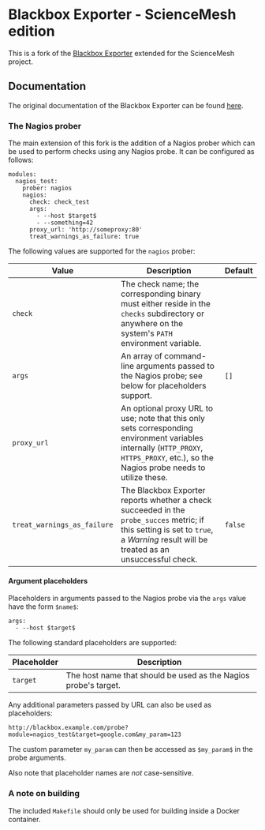 # Blackbox Exporter - ScienceMesh edition

This is a fork of the [Blackbox Exporter](https://github.com/prometheus/blackbox_exporter) extended for the ScienceMesh project.

## Documentation
The original documentation of the Blackbox Exporter can be found [here](https://github.com/prometheus/blackbox_exporter/README.md).

### The Nagios prober
The main extension of this fork is the addition of a Nagios prober which can be used to perform  checks using any Nagios probe. It can be configured as follows:
```
modules:
  nagios_test:
    prober: nagios
    nagios:
      check: check_test
      args:
        - --host $target$
        - --something=42
      proxy_url: 'http://someproxy:80'
      treat_warnings_as_failure: true
```

The following values are supported for the `nagios` prober:

| Value | Description | Default |
| --- | --- | --- | 
| `check` | The check name; the corresponding binary must either reside in the `checks` subdirectory or anywhere on the system's `PATH` environment variable. |
| `args` | An array of command-line arguments passed to the Nagios probe; see below for placeholders support. | `[]` |
| `proxy_url` | An optional proxy URL to use; note that this only sets corresponding environment variables internally (`HTTP_PROXY`, `HTTPS_PROXY`, etc.), so the Nagios probe needs to utilize these. 
| `treat_warnings_as_failure` | The Blackbox Exporter reports whether a check succeeded in the `probe_succes` metric; if this setting is set to `true`, a _Warning_ result will be treated as an unsuccessful check. | `false` |
 
#### Argument placeholders
Placeholders in arguments passed to the Nagios probe via the `args` value have the form `$name$`:
```
args:
  - --host $target$ 
```

The following standard placeholders are supported:

| Placeholder | Description |
| --- | --- |
| `target` | The host name that should be used as the Nagios probe's target. |

Any additional parameters passed by URL can also be used as placeholders:
```
http://blackbox.example.com/probe?module=nagios_test&target=google.com&my_param=123
```
The custom parameter `my_param` can then be accessed as `$my_param$` in the probe arguments.

Also note that placeholder names are _not_ case-sensitive.

### A note on building
The included `Makefile` should only be used for building inside a Docker container.
